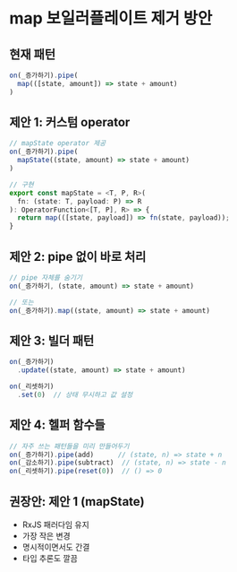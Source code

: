 # map 보일러플레이트 제거 방안

## 현재 패턴
```typescript
on(_증가하기).pipe(
  map(([state, amount]) => state + amount)
)
```

## 제안 1: 커스텀 operator
```typescript
// mapState operator 제공
on(_증가하기).pipe(
  mapState((state, amount) => state + amount)
)

// 구현
export const mapState = <T, P, R>(
  fn: (state: T, payload: P) => R
): OperatorFunction<[T, P], R> => {
  return map(([state, payload]) => fn(state, payload));
}
```

## 제안 2: pipe 없이 바로 처리
```typescript
// pipe 자체를 숨기기
on(_증가하기, (state, amount) => state + amount)

// 또는
on(_증가하기).map((state, amount) => state + amount)
```

## 제안 3: 빌더 패턴
```typescript
on(_증가하기)
  .update((state, amount) => state + amount)

on(_리셋하기)
  .set(0)  // 상태 무시하고 값 설정
```

## 제안 4: 헬퍼 함수들
```typescript
// 자주 쓰는 패턴들을 미리 만들어두기
on(_증가하기).pipe(add)      // (state, n) => state + n
on(_감소하기).pipe(subtract)  // (state, n) => state - n
on(_리셋하기).pipe(reset(0))  // () => 0
```

## 권장안: 제안 1 (mapState)
- RxJS 패러다임 유지
- 가장 작은 변경
- 명시적이면서도 간결
- 타입 추론도 깔끔